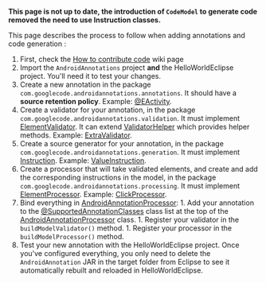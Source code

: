 **This page is not up to date, the introduction of `CodeModel` to generate code removed the need to use Instruction classes.**

This page describes the process to follow when adding annotations and code generation :

  1. First, check the [How to contribute code](HowToContributeCode.md) wiki page
  1. Import the `AndroidAnnotations` project **and** the HelloWorldEclipse project. You'll need it to test your changes.
  1. Create a new annotation in the package `com.googlecode.androidannotations.annotations`. It should have a **source retention policy**. Example: [@EActivity](http://code.google.com/p/androidannotations/source/browse/AndroidAnnotations/androidannotations/src/main/java/com/googlecode/androidannotations/annotations/EActivity.java).
  1. Create a validator for your annotation, in the package `com.googlecode.androidannotations.validation`. It must implement [ElementValidator](http://code.google.com/p/androidannotations/source/browse/AndroidAnnotations/androidannotations/src/main/java/com/googlecode/androidannotations/validation/ElementValidator.java). It can extend [ValidatorHelper](http://code.google.com/p/androidannotations/source/browse/AndroidAnnotations/androidannotations/src/main/java/com/googlecode/androidannotations/helper/ValidatorHelper.java) which provides helper methods. Example: [ExtraValidator](http://code.google.com/p/androidannotations/source/browse/AndroidAnnotations/androidannotations/src/main/java/com/googlecode/androidannotations/validation/ExtraValidator.java).
  1. Create a source generator for your annotation, in the package `com.googlecode.androidannotations.generation`. It must implement [Instruction](http://code.google.com/p/androidannotations/source/browse/AndroidAnnotations/androidannotations/src/main/java/com/googlecode/androidannotations/model/Instruction.java). Example: [ValueInstruction](http://code.google.com/p/androidannotations/source/browse/AndroidAnnotations/androidannotations/src/main/java/com/googlecode/androidannotations/generation/ValueInstruction.java).
  1. Create a processor that will take validated elements, and create and add the corresponding instructions in the model, in the package `com.googlecode.androidannotations.processing`. It must implement [ElementProcessor](http://code.google.com/p/androidannotations/source/browse/AndroidAnnotations/androidannotations/src/main/java/com/googlecode/androidannotations/processing/ElementProcessor.java). Example: [ClickProcessor](http://code.google.com/p/androidannotations/source/browse/AndroidAnnotations/androidannotations/src/main/java/com/googlecode/androidannotations/processing/ClickProcessor.java).
  1. Bind everything in [AndroidAnnotationProcessor](http://code.google.com/p/androidannotations/source/browse/AndroidAnnotations/androidannotations/src/main/java/com/googlecode/androidannotations/AndroidAnnotationProcessor.java):
    1. Add your annotation to the [@SupportedAnnotationClasses](http://code.google.com/p/androidannotations/source/browse/AndroidAnnotations/androidannotations/src/main/java/com/googlecode/androidannotations/annotationprocessor/SupportedAnnotationClasses.java) class list at the top of the [AndroidAnnotationProcessor](http://code.google.com/p/androidannotations/source/browse/AndroidAnnotations/androidannotations/src/main/java/com/googlecode/androidannotations/AndroidAnnotationProcessor.java) class.
    1. Register your validator in the `buildModelValidator()` method.
    1. Register your processor in the `buildModelProcessor()` method.
  1. Test your new annotation with the HelloWorldEclipse project. Once you've configured everything, you only need to delete the `AndroidAnnotation` JAR in the target folder from Eclipse to see it automatically rebuilt and reloaded in HelloWorldEclipse.